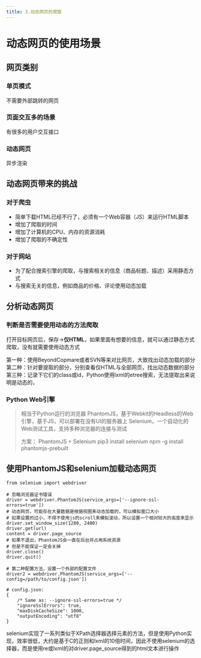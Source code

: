 ```yaml
---
title: 3.动态网页的爬取
---
```



# 动态网页的使用场景
## 网页类别
### 单页模式
不需要外部跳转的网页
### 页面交互多的场景
有很多的用户交互接口
### 动态网页
异步渲染
## 动态网页带来的挑战
### 对于爬虫
* 简单下载HTML已经不行了，必须有一个Web容器（JS）来运行HTML脚本
* 增加了爬取的时间
* 增加了计算机的CPU、内存的资源消耗
* 增加了爬取的不确定性

### 对于网站
* 为了配合搜索引擎的爬取，与搜索相关的信息（商品标题、描述）采用静态方式
* 与搜索无关的信息，例如商品的价格、评论使用动态加载

## 分析动态网页
### 判断是否需要使用动态的方法爬取
打开目标网页后，保存->**仅HTML**，如果里面有想要的信息，就可以通过静态方式爬取，没有就需要使用动态方式

第一种：使用BeyondCopmare或者SVN等来对比网页，大致找出动态加载的部分
第二种：针对要提取的部分，分别查看仅HTML与全部网页，找出动态数据的部分
第三种：记录下它们的class或id，Python使用lxml的etree搜索，无法提取出来说明是动态的，
### Python Web引擎
> 相当于Python运行的浏览器
> PhantomJS，基于Webkit的Headless的Web引擎，基于JS，可以部署在没有UI的服务器上
> Selenium，一个自动化的Web测试工具，支持多种浏览器的连接与测试
> 
> 方案：
> PhantomJS + Selenium
> pip3 install selenium
> npm -g install phantomjs-prebuilt

## 使用PhantomJS和selenium加载动态网页

```
from selenium import webdriver

# 忽略浏览器证书错误
driver = webdriver.PhantomJS(service_args=['--ignore-ssl-errors=true'])
# 动态网页，可能存在大量数据是根据视图来动态加载的，可以模拟窗口大小
# 如果设置的过小，不得不使用js的scroll来模拟滚动，所以设置一个相对较大的高度来显示
driver.set_window_size(1280, 2400)
driver.get(url)
content = driver.page_source
# 如果不退出，PhantomJS会一直在后台并占用系统资源
# 但是不能保证一定会关掉
driver.close()
driver.quit()

# 第二种配置方法，设置一个外部的配置文件
driver2 = webdriver.PhantomJS(service_args=['--config=/path/to/config.json'])

# config.json:
{
    /* Same as: --ignore-ssl-errors=true */
    "ignoreSslErrors": true,
    "maxDiskCacheSize": 1000,
    "outputEncoding": "utf8"
}
```

selenium实现了一系列类似于XPath选择器选择元素的方法，但是使用Python实现，效率很低，大约是基于C的正则和lxml的10倍时间，因此不使用selenium的选择器，而是使用re或lxml的对driver.page_source得到的html文本进行操作



                      